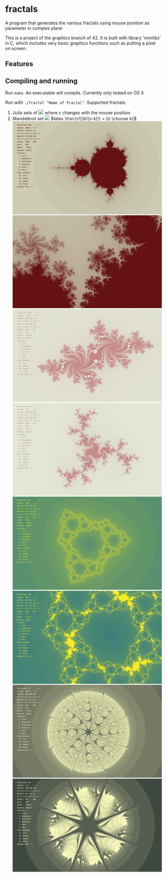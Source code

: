 # fractals
A program that generates the various fractals using mouse position as parameter in complex plane

This is a project of the graphics branch of 42.
It is built with library 'minilibx' in C, which includes very basic graphics functions such as putting a pixel on screen.

## Features


## Compiling and running
Run `make`. An executable will compile. Currently only tested on OS X.

Run with `./fractol "Name of Fractal"`.
Supported fractals:
1. Julia sets of <img src="https://latex.codecogs.com/gif.latex?f%28z%29%20%3D%20z%5E2%20&plus;%20c"/> where c changes with the mouse position
2. Mandelbrot set <img src="https://latex.codecogs.com/gif.latex?%5C%7B%20%5C%20c%20%5Cin%20%5Cmathbb%7BC%7D%20%5C%20%7C%20%5Clim_%7Bn%20%5Crightarrow%20%5Cinfty%7D%20%7Cf%5En%280%29%7C%20%3C%202%20%5C%7D"/>
$latex \frac{n!}{k!(n-k)!} = {n \choose k}$
![alt text](https://github.com/conanwu777/fractals/blob/master/1.png)
![alt text](https://github.com/conanwu777/fractals/blob/master/2.png)
![alt text](https://github.com/conanwu777/fractals/blob/master/3.png)
![alt text](https://github.com/conanwu777/fractals/blob/master/4.png)
![alt text](https://github.com/conanwu777/fractals/blob/master/5.png)
![alt text](https://github.com/conanwu777/fractals/blob/master/6.png)
![alt text](https://github.com/conanwu777/fractals/blob/master/7.png)
![alt text](https://github.com/conanwu777/fractals/blob/master/8.png)
